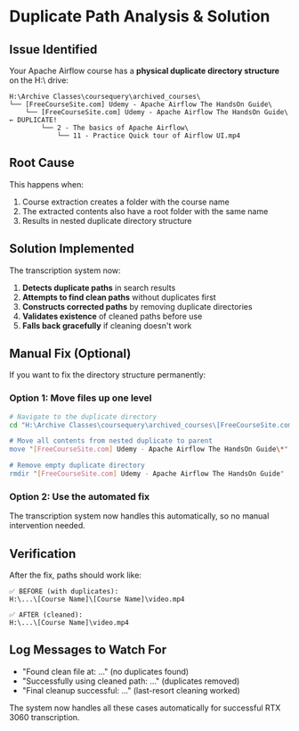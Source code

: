 # Duplicate Path Analysis & Solution

## Issue Identified

Your Apache Airflow course has a **physical duplicate directory structure** on the H:\ drive:

```
H:\Archive Classes\coursequery\archived_courses\
└── [FreeCourseSite.com] Udemy - Apache Airflow The HandsOn Guide\
    └── [FreeCourseSite.com] Udemy - Apache Airflow The HandsOn Guide\  ← DUPLICATE!
        └── 2 - The basics of Apache Airflow\
            └── 11 - Practice Quick tour of Airflow UI.mp4
```

## Root Cause

This happens when:
1. Course extraction creates a folder with the course name
2. The extracted contents also have a root folder with the same name
3. Results in nested duplicate directory structure

## Solution Implemented

The transcription system now:

1. **Detects duplicate paths** in search results
2. **Attempts to find clean paths** without duplicates first
3. **Constructs corrected paths** by removing duplicate directories
4. **Validates existence** of cleaned paths before use
5. **Falls back gracefully** if cleaning doesn't work

## Manual Fix (Optional)

If you want to fix the directory structure permanently:

### Option 1: Move files up one level
```bash
# Navigate to the duplicate directory
cd "H:\Archive Classes\coursequery\archived_courses\[FreeCourseSite.com] Udemy - Apache Airflow The HandsOn Guide\"

# Move all contents from nested duplicate to parent
move "[FreeCourseSite.com] Udemy - Apache Airflow The HandsOn Guide\*" .

# Remove empty duplicate directory
rmdir "[FreeCourseSite.com] Udemy - Apache Airflow The HandsOn Guide"
```

### Option 2: Use the automated fix
The transcription system now handles this automatically, so no manual intervention needed.

## Verification

After the fix, paths should work like:
```
✅ BEFORE (with duplicates): 
H:\...\[Course Name]\[Course Name]\video.mp4

✅ AFTER (cleaned):
H:\...\[Course Name]\video.mp4
```

## Log Messages to Watch For

- "Found clean file at: ..." (no duplicates found)
- "Successfully using cleaned path: ..." (duplicates removed)
- "Final cleanup successful: ..." (last-resort cleaning worked)

The system now handles all these cases automatically for successful RTX 3060 transcription.